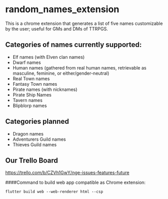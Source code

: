 # random_names_extension

This is a chrome extension that generates a list of five names customizable by the user; useful for GMs and DMs of TTRPGS.

## Categories of names currently supported:
* Elf names (with Elven clan names)
* Dwarf names
* Human names (gathered from real human names, retrievable as masculine, feminine, or either/gender-neutral)
* Real Town names
* Fantasy Town names
* Pirate names (with nicknames)
* Pirate Ship Names
* Tavern names
* Blipblorp names 

## Categories planned

* Dragon names
* Adventurers Guild names
* Thieves Guild names

## Our Trello Board
https://trello.com/b/CZVh1GwY/nge-issues-features-future


####Command to build web app compatible as Chrome extension: 
```
flutter build web --web-renderer html --csp
```
